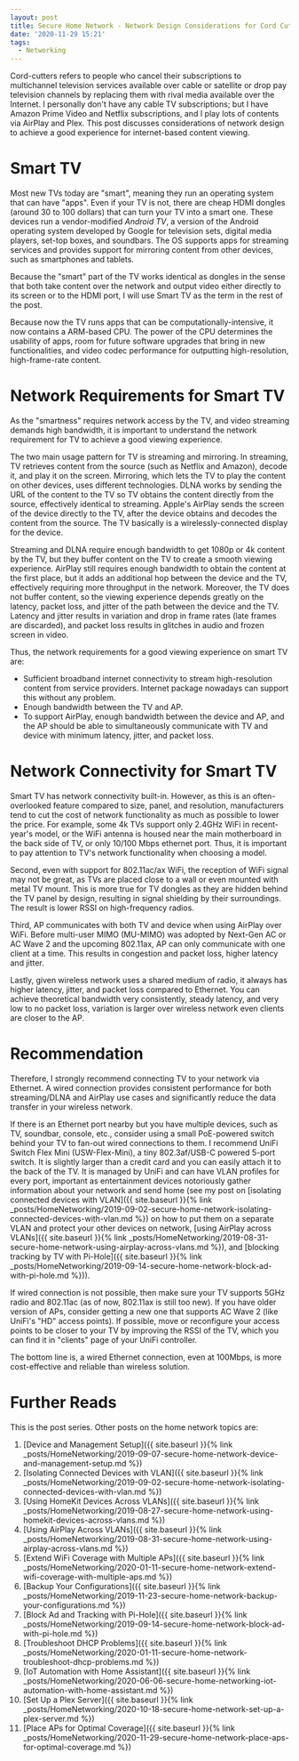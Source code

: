 ```yaml
---
layout: post
title: Secure Home Network - Network Design Considerations for Cord Cutters
date: '2020-11-29 15:21'
tags:
  - Networking
---
```


Cord-cutters refers to people who cancel their subscriptions to multichannel television services available over cable or satellite or  drop pay television channels by replacing them with rival media available over the Internet. I personally don't have any cable TV subscriptions; but I have Amazon Prime Video and Netflix subscriptions, and I play lots of contents via AirPlay and Plex. This post discusses considerations of network design to achieve a good experience for internet-based content viewing.

# Smart TV
Most new TVs today are "smart", meaning they run an operating system that can have "apps". Even if your TV is not, there are cheap HDMI dongles (around 30 to 100 dollars) that can turn your TV into a smart one. These devices run a vendor-modified *Android TV*, a version of the Android operating system developed by Google for television sets, digital media players, set-top boxes, and soundbars. The OS supports apps for streaming services and provides support for mirroring content from other devices, such as smartphones and tablets.

Because the "smart" part of the TV works identical as dongles in the sense that both take content over the network and output video either directly to its screen or to the HDMI port, I will use Smart TV as the term in the rest of the post.

Because now the TV runs apps that can be computationally-intensive, it now contains a ARM-based CPU. The power of the CPU determines the usability of apps, room for future software upgrades that bring in new functionalities, and video codec performance for outputting high-resolution, high-frame-rate content.

# Network Requirements for Smart TV
As the "smartness" requires network access by the TV, and video streaming demands high bandwidth, it is important to understand the network requirement for TV to achieve a good viewing experience.

The two main usage pattern for TV is streaming and mirroring. In streaming, TV retrieves content from the source (such as Netflix and Amazon), decode it, and play it on the screen. Mirroring, which lets the TV to play the content on other devices, uses different technologies. DLNA works by sending the URL of the content to the TV so TV obtains the content directly from the source, effectively identical to streaming. Apple's AirPlay sends the screen of the device directly to the TV, after the device obtains and decodes the content from the source. The TV basically is a wirelessly-connected display for the device.

Streaming and DLNA require enough bandwidth to get 1080p or 4k content by the TV, but they buffer content on the TV to create a smooth viewing experience. AirPlay still requires enough bandwidth to obtain the content at the first place, but it adds an additional hop between the device and the TV, effectively requiring more throughput in the network. Moreover, the TV does not buffer content, so the viewing experience depends greatly on the latency, packet loss, and jitter of the path between the device and the TV. Latency and jitter results in variation and drop in frame rates (late frames are discarded), and packet loss results in glitches in audio and frozen screen in video.

Thus, the network requirements for a good viewing experience on smart TV are:
* Sufficient broadband internet connectivity to stream high-resolution content from service providers. Internet package nowadays can support this without any problem.
* Enough bandwidth between the TV and AP.
* To support AirPlay, enough bandwidth between the device and AP, and the AP should be able to simultaneously communicate with TV and device with minimum latency, jitter, and packet loss.

# Network Connectivity for Smart TV
Smart TV has network connectivity built-in. However, as this is an often-overlooked feature compared to size, panel, and resolution, manufacturers tend to cut the cost of network functionality as much as possible to lower the price. For example, some 4k TVs support only 2.4GHz WiFi in recent-year's model, or the WiFi antenna is housed near the main motherboard in the back side of TV, or only 10/100 Mbps ethernet port. Thus, it is important to pay attention to TV's network functionality when choosing a model.

Second, even with support for 802.11ac/ax WiFi, the reception of WiFi signal may not be great, as TVs are placed close to a wall or even mounted with metal TV mount. This is more true for TV dongles as they are hidden behind the TV panel by design, resulting in signal shielding by their surroundings. The result is lower RSSI on high-frequency radios.

Third, AP communicates with both TV and device when using AirPlay over WiFi. Before multi-user MIMO (MU-MIMO) was adopted by Next-Gen AC or AC Wave 2 and the upcoming 802.11ax, AP can only communicate with one client at a time. This results in congestion and packet loss, higher latency and jitter.

Lastly, given wireless network uses a shared medium of radio, it always has higher latency, jitter, and packet loss compared to Ethernet. You can achieve theoretical bandwidth very consistently, steady latency, and very low to no packet loss, variation is larger over wireless network even clients are closer to the AP.

# Recommendation

Therefore, I strongly recommend connecting TV to your network via Ethernet. A wired connection provides consistent performance for both streaming/DLNA and AirPlay use cases and significantly reduce the data transfer in your wireless network.

If there is an Ethernet port nearby but you have multiple devices, such as TV, soundbar, console, etc., consider using a small PoE-powered switch behind your TV to fan-out wired connections to them. I recommend UniFi Switch Flex Mini (USW-Flex-Mini), a tiny 802.3af/USB-C powered 5-port switch. It is slightly larger than a credit card and you can easily attach it to the back of the TV. It is managed by UniFi and can have VLAN profiles for every port, important as entertainment devices notoriously gather information about your network and send home (see my post on [isolating connected devices with VLAN]({{ site.baseurl }}{% link _posts/HomeNetworking/2019-09-02-secure-home-network-isolating-connected-devices-with-vlan.md %}) on how to put them on a separate VLAN and protect your other devices on network,  [using AirPlay across VLANs]({{ site.baseurl }}{% link _posts/HomeNetworking/2019-08-31-secure-home-network-using-airplay-across-vlans.md %}), and [blocking tracking by TV with Pi-Hole]({{ site.baseurl }}{% link _posts/HomeNetworking/2019-09-14-secure-home-network-block-ad-with-pi-hole.md %})).

If wired connection is not possible, then make sure your TV supports 5GHz radio and 802.11ac (as of now, 802.11ax is still too new). If you have older version of APs, consider getting a new one that supports AC Wave 2 (like UniFi's "HD" access points). If possible, move or reconfigure your access points to be closer to your TV by improving the RSSI of the TV, which you can find it in "clients" page of your UniFi controller.

The bottom line is, a wired Ethernet connection, even at 100Mbps, is more cost-effective and reliable than wireless solution.

# Further Reads
This is the post series. Other posts on the home network topics are:
1. [Device and Management Setup]({{ site.baseurl }}{% link _posts/HomeNetworking/2019-09-07-secure-home-network-device-and-management-setup.md %})
1. [Isolating Connected Devices with VLAN]({{ site.baseurl }}{% link _posts/HomeNetworking/2019-09-02-secure-home-network-isolating-connected-devices-with-vlan.md %})
1. [Using HomeKit Devices Across VLANs]({{ site.baseurl }}{% link _posts/HomeNetworking/2019-08-27-secure-home-network-using-homekit-devices-across-vlans.md %})
1. [Using AirPlay Across VLANs]({{ site.baseurl }}{% link _posts/HomeNetworking/2019-08-31-secure-home-network-using-airplay-across-vlans.md %})
1. [Extend WiFi Coverage with Multiple APs]({{ site.baseurl }}{% link _posts/HomeNetworking/2020-01-11-secure-home-network-extend-wifi-coverage-with-multiple-aps.md %})
1. [Backup Your Configurations]({{ site.baseurl }}{% link _posts/HomeNetworking/2019-11-23-secure-home-network-backup-your-configurations.md %})
1. [Block Ad and Tracking with Pi-Hole]({{ site.baseurl }}{% link _posts/HomeNetworking/2019-09-14-secure-home-network-block-ad-with-pi-hole.md %})
1. [Troubleshoot DHCP Problems]({{ site.baseurl }}{% link _posts/HomeNetworking/2020-01-11-secure-home-network-troubleshoot-dhcp-problems.md %})
1. [IoT Automation with Home Assistant]({{ site.baseurl }}{% link _posts/HomeNetworking/2020-06-06-secure-home-networking-iot-automation-with-home-assistant.md %})
1. [Set Up a Plex Server]({{ site.baseurl }}{% link _posts/HomeNetworking/2020-10-18-secure-home-network-set-up-a-plex-server.md %})
1. [Place APs for Optimal Coverage]({{ site.baseurl }}{% link _posts/HomeNetworking/2020-11-29-secure-home-network-place-aps-for-optimal-coverage.md %})
